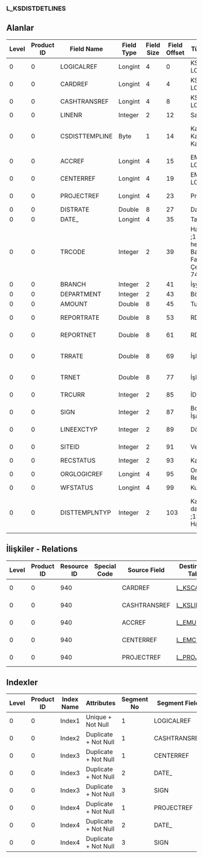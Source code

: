 ### L_KSDISTDETLINES

## Alanlar

**Level**|**Product ID**|**Field Name**|**Field Type**|**Field Size**|**Field Offset**|**Türkçe Açıklama**|**Expression**
-----|-----|-----|-----|-----|-----|-----|-----
0|0|LOGICALREF|Longint|4|0|KSDISTDETLINES LOGICALREF|KSDISTDETLINES LOGICALREF
0|0|CARDREF|Longint|4|4|KSCARD LOGICALREF|KSCARD LOGICALREF
0|0|CASHTRANSREF|Longint|4|8|KSLINES LOGICALREF|KSLINES LOGICALREF
0|0|LINENR|Integer|2|12|Satır Numarası|Line Number
0|0|CSDISTTEMPLINE|Byte|1|14|Kasa hesabı; 0 Karşı hesap; 1 Kasa|Safe Deposit Account?;0. Offset Account;1. Safe Deposit
0|0|ACCREF|Longint|4|15|EMUHACC LOGICALREF|EMUHACC LOGICALREF
0|0|CENTERREF|Longint|4|19|EMCENTER LOGICALREF|EMCENTER LOGICALREF
0|0|PROJECTREF|Longint|4|23|Proje Log. Ref.|PROJECT LOGICALREF
0|0|DISTRATE|Double|8|27|Dağıtım Oranı|Distribution Rate
0|0|DATE_|Longint|4|35|Tarih|Date
0|0|TRCODE|Integer|2|39|Hareket türü ;11,12 :Cari hesap,;21-22: Banka;31-39: Fatura,;61-64 : Çek/Senet,;71-74 Kasa|Transaction Type ;11,12 :AR/AP,;21-22: Bank;31-39: Invoice,;61-64 : Check/P.Notes,;71-74 Safe Deposit
0|0|BRANCH|Integer|2|41|İşyeri|Division
0|0|DEPARTMENT|Integer|2|43|Bölüm|Department
0|0|AMOUNT|Double|8|45|Tutar|Amount
0|0|REPORTRATE|Double|8|53|RD Kuru|Reporting Currency Exchange Rate
0|0|REPORTNET|Double|8|61|RD Tutarı|Reporting Currency Amount
0|0|TRRATE|Double|8|69|İşlem dövizi kuru|Transaction Currency Exchange Rate
0|0|TRNET|Double|8|77|İşlem dövizi tutarı|Transaction Currency Amount
0|0|TRCURR|Integer|2|85|İD Türü|Transaction Currency Type
0|0|SIGN|Integer|2|87|Borç/Alacak İşareti|Debit / Credit Sign
0|0|LINEEXCTYP|Integer|2|89|Döviz Türü (Satır)|F. Currency Type (Line)
0|0|SITEID|Integer|2|91|Veri Merkezi|Data Processing Site
0|0|RECSTATUS|Integer|2|93|Kayıt Durumu|Record Status
0|0|ORGLOGICREF|Longint|4|95|Orijinal Kayıt Log. Ref.|Original Record Logical Reference
0|0|WFSTATUS|Longint|4|99|Kullanımda Değil|Not In Use
0|0|DISTTEMPLNTYP|Integer|2|103|Kasa muhasebe dağıtım satır tipi ;1: Kasa;2: Hareket;3: KDV|Safe Deposit G/L Distribution Line Type ;1: Safe Deposit;2: Transaction;3: VAT

## İlişkiler - Relations
**Level**|**Product ID**|**Resource ID**|**Special Code**|**Source Field**|**Destination Table**|**Destination Field**|**Relation Type**|**Extra Condition**
-----|-----|-----|-----|-----|-----|-----|-----|-----
0|0|940||CARDREF|[L_KSCARD](../L_KSCARD "L_KSCARD")|LOGICALREF|one-to-one|
0|0|940||CASHTRANSREF|[L_KSLINES](../L_KSLINES "L_KSLINES")|LOGICALREF|one-to-one|
0|0|940||ACCREF|[L_EMUHACC](../L_EMUHACC "L_EMUHACC")|LOGICALREF|one-to-one|
0|0|940||CENTERREF|[L_EMCENTER](../L_EMCENTER "L_EMCENTER")|LOGICALREF|one-to-one|
0|0|940||PROJECTREF|[L_PROJECT](../L_PROJECT "L_PROJECT")|LOGICALREF|one-to-one|

## Indexler
**Level**|**Product ID**|**Index Name**|**Attributes**|**Segment No**|**Segment Field**|**Sense**
-----|-----|-----|-----|-----|-----|-----
0|0|Index1|Unique + Not Null|1|LOGICALREF|Ascending
0|0|Index2|Duplicate + Not Null|1|CASHTRANSREF|Ascending
0|0|Index3|Duplicate + Not Null|1|CENTERREF|Ascending
0|0|Index3|Duplicate + Not Null|2|DATE_|Ascending
0|0|Index3|Duplicate + Not Null|3|SIGN|Ascending
0|0|Index4|Duplicate + Not Null|1|PROJECTREF|Ascending
0|0|Index4|Duplicate + Not Null|2|DATE_|Ascending
0|0|Index4|Duplicate + Not Null|3|SIGN|Ascending
